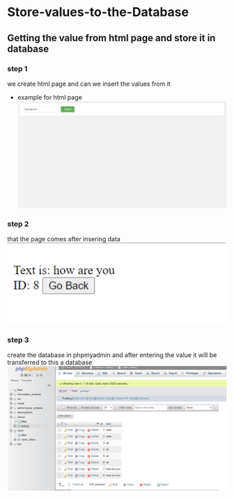# Store-values-to-the-Database
## Getting the value from html page and store it in database

### step 1
we create html page and can we insert the values from it
- example for html page 
![picture](html.jpg)

### step 2
that the page comes after insering data 
![picture](h2.jpg)

### step 3 
create the database in phpmyadmin and after entering the value it will be transferred to this a database
![picture](database2.jpg)
